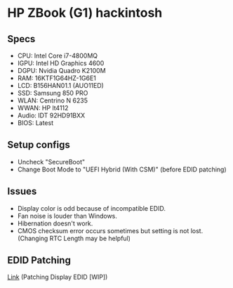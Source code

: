 # HP ZBook (G1) hackintosh

## Specs
- CPU: Intel Core i7-4800MQ
- IGPU: Intel HD Graphics 4600
- DGPU: Nvidia Quadro K2100M
- RAM: 16KTF1G64HZ-1G6E1
- LCD: B156HAN01.1 (AUO11ED)
- SSD: Samsung 850 PRO
- WLAN: Centrino N 6235
- WWAN: HP lt4112
- Audio: IDT 92HD91BXX
- BIOS: Latest

## Setup configs
- Uncheck "SecureBoot"
- Change Boot Mode to "UEFI Hybrid (With CSM)" (before EDID patching)

## Issues
- Display color is odd because of incompatible EDID.
- Fan noise is louder than Windows.
- Hibernation doesn't work.
- CMOS checksum error occurs sometimes but setting is not lost. (Changing RTC Length may be helpful)

## EDID Patching
[Link](https://github.com/Sniki/Lenovo-Thinkpad-T440) (Patching Display EDID \[WIP\])
